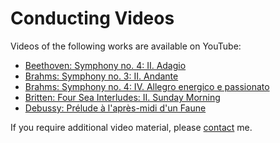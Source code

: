 # Conducting Videos

Videos of the following works are available on YouTube:

- [Beethoven: Symphony no. 4: II. Adagio](https://www.youtube.com/watch?v=QfqlwB8cnTA)
- [Brahms: Symphony no. 3: II. Andante](https://www.youtube.com/watch?v=Js8EXhM2kOQ)
- [Brahms: Symphony no. 4: IV. Allegro energico e passionato](https://www.youtube.com/watch?v=3gZl0NPuxOc)
- [Britten: Four Sea Interludes: II. Sunday Morning](https://www.youtube.com/watch?v=j9LUHck6B7M)
- [Debussy: Prélude à l'après-midi d'un Faune](https://www.youtube.com/watch?v=qMjjrYCfI8s)

If you require additional video material, please [contact](/contact) me.
